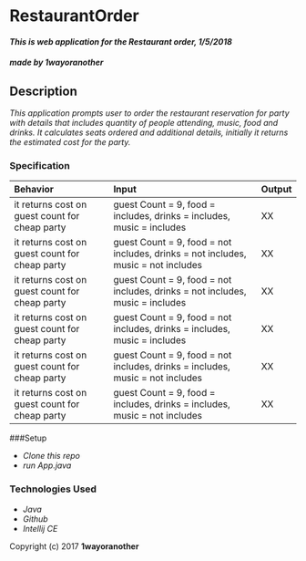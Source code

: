 # RestaurantOrder

#### _This is web application for the Restaurant order, 1/5/2018_

#### _made by **1wayoranother**_

##  Description

_This application prompts user to order the restaurant reservation for party with details that includes quantity of people attending, music, food and drinks.
It calculates seats ordered and additional details, initially it returns the estimated cost for the party._

### Specification
| Behavior | Input | Output |
| :-------------     | :------------- | :------------- |
| it returns cost on guest count for cheap party | guest Count = 9, food = includes, drinks = includes, music = includes | XX |
| it returns cost on guest count for cheap party | guest Count = 9, food = not includes, drinks = not includes, music = not includes | XX |
| it returns cost on guest count for cheap party | guest Count = 9, food = not includes, drinks = not includes, music = includes | XX |
| it returns cost on guest count for cheap party | guest Count = 9, food = not includes, drinks = includes, music = includes | XX |
| it returns cost on guest count for cheap party | guest Count = 9, food = not includes, drinks = includes, music = not includes | XX |
| it returns cost on guest count for cheap party | guest Count = 9, food = includes, drinks = includes, music = not includes | XX |



###Setup

* _Clone this repo_
* _run App.java_

### Technologies Used

* _Java_
* _Github_
* _Intellij CE_

Copyright (c) 2017 **1wayoranother**
